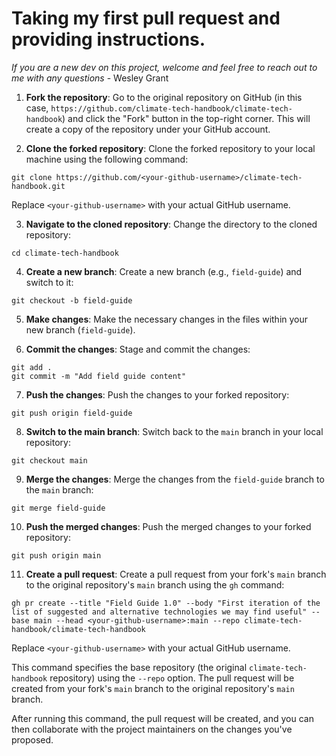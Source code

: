 # Taking my first pull request and providing instructions.

_If you are a new dev on this project, welcome and feel free to reach out to me with any questions_ - Wesley Grant

1. **Fork the repository**: Go to the original repository on GitHub (in this case, `https://github.com/climate-tech-handbook/climate-tech-handbook`) and click the "Fork" button in the top-right corner. This will create a copy of the repository under your GitHub account.

2. **Clone the forked repository**: Clone the forked repository to your local machine using the following command:

```
git clone https://github.com/<your-github-username>/climate-tech-handbook.git
```

Replace `<your-github-username>` with your actual GitHub username.

3. **Navigate to the cloned repository**: Change the directory to the cloned repository:

```
cd climate-tech-handbook
```

4. **Create a new branch**: Create a new branch (e.g., `field-guide`) and switch to it:

```
git checkout -b field-guide
```

5. **Make changes**: Make the necessary changes in the files within your new branch (`field-guide`).

6. **Commit the changes**: Stage and commit the changes:

```
git add .
git commit -m "Add field guide content"
```

7. **Push the changes**: Push the changes to your forked repository:

```
git push origin field-guide
```

8. **Switch to the main branch**: Switch back to the `main` branch in your local repository:

```
git checkout main
```

9. **Merge the changes**: Merge the changes from the `field-guide` branch to the `main` branch:

```
git merge field-guide
```

10. **Push the merged changes**: Push the merged changes to your forked repository:

```
git push origin main
```

11. **Create a pull request**: Create a pull request from your fork's `main` branch to the original repository's `main` branch using the `gh` command:

```
gh pr create --title "Field Guide 1.0" --body "First iteration of the list of suggested and alternative technologies we may find useful" --base main --head <your-github-username>:main --repo climate-tech-handbook/climate-tech-handbook
```

Replace `<your-github-username>` with your actual GitHub username.

This command specifies the base repository (the original `climate-tech-handbook` repository) using the `--repo` option. The pull request will be created from your fork's `main` branch to the original repository's `main` branch.

After running this command, the pull request will be created, and you can then collaborate with the project maintainers on the changes you've proposed.
